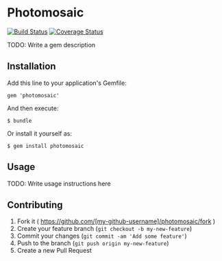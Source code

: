 # Photomosaic
[![Build Status](https://travis-ci.org/dtan4/photomosaic.svg?branch=master)](https://travis-ci.org/dtan4/photomosaic)
[![Coverage Status](https://coveralls.io/repos/dtan4/photomosaic/badge.png)](https://coveralls.io/r/dtan4/photomosaic)

TODO: Write a gem description

## Installation

Add this line to your application's Gemfile:

    gem 'photomosaic'

And then execute:

    $ bundle

Or install it yourself as:

    $ gem install photomosaic

## Usage

TODO: Write usage instructions here

## Contributing

1. Fork it ( https://github.com/[my-github-username]/photomosaic/fork )
2. Create your feature branch (`git checkout -b my-new-feature`)
3. Commit your changes (`git commit -am 'Add some feature'`)
4. Push to the branch (`git push origin my-new-feature`)
5. Create a new Pull Request
